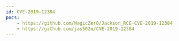 ```yaml
---
id: CVE-2019-12384
pocs:
    - https://github.com/MagicZer0/Jackson_RCE-CVE-2019-12384
    - https://github.com/jas502n/CVE-2019-12384
---
```

